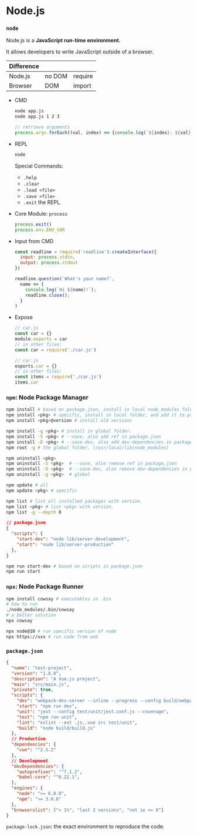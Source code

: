 # Node.js

### `node`

Node.js is a **JavaScript run-time environment.**

It allows developers to write JavaScript outside of a browser.

| Difference |        |         |
| ---------- | ------ | ------- |
| Node.js    | no DOM | require |
| Browser    | DOM    | import  |

* CMD

  ```bash
  node app.js
  node app.js 1 2 3
  ```

  ```javascript
  // retrieve arguments
  process.argv.forEach((val, index) => {console.log(`${index}: ${val}`)})
  ```

  

* REPL

  ```bash
  node
  ```

  Special Commands:

  * `.help`
  * `.clear`
  * `.load <file>` 
  * `.save <file>`
  * `.exit` the REPL.

* Core Module: `process`

  ```javascript
  process.exit()
  process.env.ENV_VAR
  ```

  

* Input from CMD

  ```javascript
  const readline = require('readline').createInterface({
    input: process.stdin,
    output: process.stdout
  })
  
  readline.question(`What's your name?`, 
    name => {
      console.log(`Hi ${name}!`);
      readline.close();
    }
  )
  ```

* Expose

  ```javascript
  // car.js
  const car = {}
  module.exports = car
  // in other files:
  const car = require('./car.js')
  ```

  ```javascript
  // car.js
  exports.car = {}
  // in other files:
  const items = require('./car.js')
  items.car
  ```

  



### `npm`: Node Package Manager

```bash
npm install # based on package.json, install in local node_modules folder.
npm install <pkg> # specific, install in local folder, and add it to package.json.
npm install <pkg>@version # install old versions

npm install -g <pkg> # install in global folder.
npm install -S <pkg> # --save, also add ref in package.json
npm install -D <pkg> # --save-dev, also add dev-dependencies in package.json
npm root -g # the global folder. (/usr/local/lib/node_modules)

npm uninstall <pkg> 
npm uninstall -S <pkg>  # --save, also remove ref in package.json
npm uninstall -D <pkg>  # --save-dev, also remove dev-dependencies in package.json
npm uninstall -g <pkg>  # global

npm update # all
npm update <pkg> # specific

npm list # list all installed packages with version.
npm list <pkg> # list <pkg> with version.
npm list -g --depth 0
```

```json
// package.json
{
  "scripts": {
    "start-dev": "node lib/server-development",
    "start": "node lib/server-production"
  },
}
```

```bash
npm run start-dev # based on scripts in package.json
npm run start
```



### `npx`: Node Package Runner

```bash
npm install cowsay # executables in .bin
# how to run
./node_modules/.bin/cowsay
# a better solution
npx cowsay
```

```bash
npx node@10 # run specific version of node
npx https://xxx # run code from web
```



### `package.json`

```json
{
  "name": "test-project",
  "version": "1.0.0",
  "description": "A Vue.js project",
  "main": "src/main.js",
  "private": true,
  "scripts": {
    "dev": "webpack-dev-server --inline --progress --config build/webpack.dev.conf.js",
    "start": "npm run dev",
    "unit": "jest --config test/unit/jest.conf.js --coverage",
    "test": "npm run unit",
    "lint": "eslint --ext .js,.vue src test/unit",
    "build": "node build/build.js"
  },
  // Production
  "dependencies": {
    "vue": "^2.5.2"
  },
  // Development
  "devDependencies": {
    "autoprefixer": "^7.1.2",
    "babel-core": "^6.22.1",
  },
  "engines": {
    "node": ">= 6.0.0",
    "npm": ">= 3.0.0"
  },
  "browserslist": ["> 1%", "last 2 versions", "not ie <= 8"]
}
```

`package-lock.json`: the exact environment to reproduce the code.

